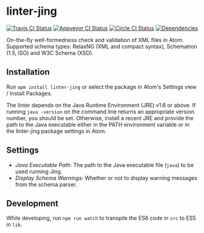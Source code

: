 # linter-jing

[![Travis CI Status](https://travis-ci.org/aerhard/linter-jing.svg?branch=master)](https://travis-ci.org/aerhard/linter-jing)
[![Appveyor CI Status](https://ci.appveyor.com/api/projects/status/github/aerhard/linter-jing?branch=master&svg=true)](https://ci.appveyor.com/project/aerhard/linter-jing)
[![Circle CI Status](https://circleci.com/gh/aerhard/linter-jing/tree/master.svg?style=shield&circle-token=93c48cdbcad41ba1b7cd08f231286b94b195de53)](https://circleci.com/gh/aerhard/linter-jing)
[![Dependencies](https://david-dm.org/aerhard/linter-jing.svg)](https://david-dm.org/aerhard/linter-jing)

On-the-fly well-formedness check and validation of XML files in Atom. Supported schema types: RelaxNG (XML and compact syntax), Schematron (1.5, ISO) and W3C Schema (XSD).

## Installation

Run `apm install linter-jing` or select the package in Atom's Settings view / Install Packages.

The linter depends on the Java Runtime Environment (JRE) v1.6 or above. If running `java -version` on the command line returns an appropriate version number, you should be set. Otherwise, install a recent JRE and provide the path to the Java executable either in the PATH environment variable or in the linter-jing package settings in Atom.

## Settings

* *Java Executable Path:* The path to the Java executable file (`java`) to be used running Jing.
* *Display Schema Warnings:* Whether or not to display warning messages from the schema parser.

## Development

While developing, run `npm run watch` to transpile the ES6 code in `src` to ES5 in `lib`.
